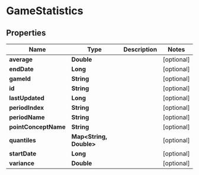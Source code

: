
# GameStatistics

## Properties
Name | Type | Description | Notes
------------ | ------------- | ------------- | -------------
**average** | **Double** |  |  [optional]
**endDate** | **Long** |  |  [optional]
**gameId** | **String** |  |  [optional]
**id** | **String** |  |  [optional]
**lastUpdated** | **Long** |  |  [optional]
**periodIndex** | **String** |  |  [optional]
**periodName** | **String** |  |  [optional]
**pointConceptName** | **String** |  |  [optional]
**quantiles** | **Map&lt;String, Double&gt;** |  |  [optional]
**startDate** | **Long** |  |  [optional]
**variance** | **Double** |  |  [optional]



